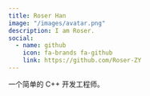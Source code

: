 ```yaml
---
title: Roser Han
image: "/images/avatar.png"
description: I am Roser.
social:
  - name: github
    icon: fa-brands fa-github
    link: https://github.com/Roser-ZY
---
```


一个简单的 C++ 开发工程师。

